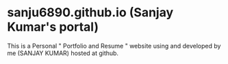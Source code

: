 # sanju6890.github.io (Sanjay Kumar's portal)
This is a Personal " Portfolio and Resume " website using <HTML> and <CSS> developed by me (SANJAY KUMAR) hosted at github. 

